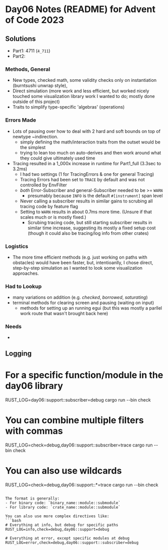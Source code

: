 # Day06 Notes (README) for Advent of Code 2023

## Solutions
- Part1: 4711 (`4_711`)
- Part2:

### Methods, General
- New types, checked math, some validity checks only on instantiation (burntsushi unwrap style), 
- Direct simulation (more work and less efficient, but worked nicely touched some visualization library work I wanted to do; mostly done outside of this project)
- Traits to simplify type-specific 'algebras' (operations)

### Errors Made
- Lots of pausing over how to deal with 2 hard and soft bounds on top of newtype ~indirection.
  - simply defining the math/interaction traits from the outset would be the simplest
  - trying to lean too much on auto-derives and then work around what they could give ultimately used time
- Tracing resulted in a 1_000x increase in runtime for Part1_full (3.3sec to 3.2ms)
  - I had two settings (1 for TracingErrors & one for general Tracing)
  - Tracing Errors had been set to `TRACE` by default and was not controlled by EnvFilter
  - *both* Error-Subscriber and general-Subscriber needed to be >= `WARN`
    - presumably because `INFO` is the default `#[instrument]` span level
  - Never calling a subscriber results in similar gains to scrubing all tracing code by feature flag
  - Setting to `WARN` results in about 0.7ms more time. (Unsure if that scales much or is mostly fixed.)
    - Scrubing tracing code, but still starting subscriber results in similar time increase, suggesting its mostly a fixed setup cost (though it could also be tracing/log info from other crates)

### Logistics
- The more time efficient methods (e.g. just working on paths with obstacles) would have been faster, but, intentioanlly, I chose direct, step-by-step simulation as I wanted to look some visualization approaches.

### Had to Lookup
- many variations on addition (e.g. *checked*, *borrowed*, *saturating*)
- terminal methods for clearing screen and pausing (waiting on input)
  - methods for setting up an running egui (but this was mostly a parllel work route that wasn't brought back here)

### Needs
-



## Logging
# For a specific function/module in the day06 library
RUST_LOG=day06::support::subscriber=debug cargo run --bin check

# You can combine multiple filters with commas
RUST_LOG=check=debug,day06::support::subscriber=trace cargo run --bin check

# You can also use wildcards
RUST_LOG=check=debug,day06::support::*=trace cargo run --bin check
```

The format is generally:
- For binary code: `binary_name::module::submodule`
- For library code: `crate_name::module::submodule`

You can also use more complex directives like:
```bash
# Everything at info, but debug for specific paths
RUST_LOG=info,check=debug,day06::support=debug

# Everything at error, except specific modules at debug
RUST_LOG=error,check=debug,day06::support::subscriber=debug
